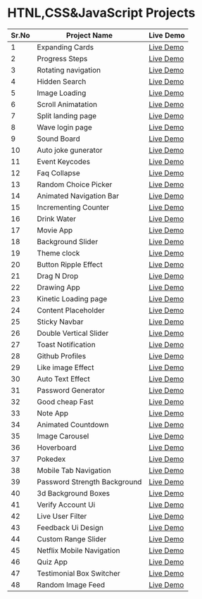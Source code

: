# HTNL,CSS&JavaScript Projects

Sr.No | Project Name | Live Demo
------|--------------|----------
1 | Expanding Cards |[Live Demo](https://expanding-cardsss.netlify.app)
2 | Progress Steps |[Live Demo](https://progress-steps-page.netlify.app/)
3 | Rotating navigation |[Live Demo](https://rotating-navbar-article.netlify.app/)
4 |  Hidden Search |[Live Demo](https://hidden-search-section.netlify.app/)
5 |  Image Loading |[Live Demo](https://imagr-lodaing.netlify.app/)
6 |  Scroll Animatation |[Live Demo](https://scroll-animatation.netlify.app/)
7 |  Split landing page |[Live Demo](https://feture-selection-page.netlify.app/)
8 |  Wave login page |[Live Demo](https://wave-login-page.netlify.app/)
9 |  Sound Board |[Live Demo](https://sound-board-player.netlify.app/)
10 |  Auto joke gunerator|[Live Demo](https://auto-joke-generator.netlify.app/)
11 | Event Keycodes |[Live Demo](https://event-keycode-gunretor.netlify.app/)
12 | Faq Collapse |[Live Demo](https://faq-collapse-faq.netlify.app/)
13 | Random Choice Picker |[Live Demo](https://random-choice-picker1.netlify.app)
14 | Animated Navigation Bar |[Live Demo](https://animated-navigation-bar.netlify.app)
15 | Incrementing Counter |[Live Demo](https://incrementing-counter-1.netlify.app/)
16 | Drink Water |[Live Demo](https://drink-water-day.netlify.app/)
17 | Movie App |[Live Demo](https://movie-app-pro.netlify.app/)
18 | Background Slider |[Live Demo](https://background-slider-1.netlify.app/)
19 | Theme clock |[Live Demo](https://theme-clock-dark-mode.netlify.app/)
20 | Button Ripple Effect |[Live Demo](https://button-ripple-effect1.netlify.app/)
21 | Drag N Drop |[Live Demo](https://drag-and-drop-4.netlify.app/)
22 | Drawing App |[Live Demo](https://drawing-app-slider.netlify.app/)
23 | Kinetic Loading page |[Live Demo](https://loading-effect.netlify.app/)
24 | Content Placeholder |[Live Demo](https://content-placeholder-1.netlify.app/)
25 | Sticky Navbar |[Live Demo](https://sticky-navigation-bar.netlify.app)
26 | 	Double Vertical Slider |[Live Demo](https://double-vertical-slider-0.netlify.app/)
27 | Toast Notification |[Live Demo](https://toast-notification-0.netlify.app/)
28 | Github Profiles |[Live Demo](https://github-user-find-profile.netlify.app/)
29 | Like image Effect |[Live Demo](https://like-image-effect.netlify.app/)
30 | Auto Text Effect |[Live Demo](https://auto-text-effect-a.netlify.app/)
31 | Password Generator |[Live Demo](https://password-generator-a.netlify.app/)
32 | Good cheap Fast|[Live Demo](https://good-cheap-fast-selector.netlify.app/)
33 | Note App|[Live Demo](https://note-app-a.netlify.app/)
34 | Animated Countdown |[Live Demo](https://animated-countdown-a.netlify.app/)
35 | Image Carousel |[Live Demo](https://image-carousel-a.netlify.app/)
36 | Hoverboard |[Live Demo](https://hover-board-a.netlify.app/)
37 | 	Pokedex |[Live Demo](https://pokedex-a.netlify.app/)
38 | Mobile Tab Navigation |[Live Demo](https://mobile-tab-navigation-a.netlify.app/)
39 | 	Password Strength Background |[Live Demo](https://passwor-strength-background-a.netlify.app/)
40 | 	3d Background Boxes |[Live Demo](https://3d-background-boxes-a.netlify.app/)
41 | Verify Account Ui |[Live Demo](https://verify-account-ui-a.netlify.app/)
42 | Live User Filter |[Live Demo](https://live-user-filter-a.netlify.app/)
43 | Feedback Ui Design | [Live Demo](https://feedback-ui-design-a.netlify.app/)
44 | Custom Range Slider | [Live Demo](https://custom-range-slider-a.netlify.app/)
45 | Netflix Mobile Navigation | [Live Demo](https://netflix-mobile-navigation-a.netlify.app/)
46 | Quiz App | [Live Demo](https://quiz-app-a.netlify.app/)
47 | Testimonial Box Switcher |	[Live Demo](https://testimonial-box-switcher-a.netlify.app/)
48 | 	Random Image Feed |	[Live Demo](https://random-image-feed-a.netlify.app/)











